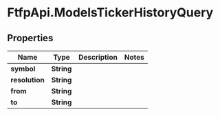 # FtfpApi.ModelsTickerHistoryQuery

## Properties

Name | Type | Description | Notes
------------ | ------------- | ------------- | -------------
**symbol** | **String** |  | 
**resolution** | **String** |  | 
**from** | **String** |  | 
**to** | **String** |  | 


